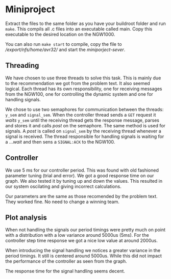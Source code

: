 # Miniproject
Extract the files to the same folder as you have your buildroot folder and run ```make```. This compils all .c files into an executable called main. Copy this executable to the desired location on the NGW1000. 

You can also run ```make start``` to compile, copy the file to _/export/nfs/home/avr32/_ and start the _miniporject-sever_.

## Threading
We have chosen to use three threads to solve this task. This is mainly due to the recommendation we got from the problem text. It also seemed logical. Each thread has its own responsibility, one for receiving messages from the NGW100, one for controlling the dynamic system and one for handling signals. 

We chose to use two semaphores for communication between the threads: ```y_sem``` and ```signal_sem```. When the controller thread sends a ```GET``` request it _waits_ ```y_sem``` until the receiving thread gets the response message, parses and stores it and calls _post_ on the semaphore. The same method is used for signals. A _post_ is called on ```signal_sem``` by the receiving thread whenever a signal is received. The thread responsible for handling signals is waiting for a ..._wait_ and then sens a ```SIGNAL:ACK``` to the NGW100.

## Controller
We use 5 ms for our controller period. This was found with old fashioned parameter tuning (trial and error). We got a good response time on our graph. We also tested it by tuning up and down the values. This resulted in our system oscilating and giving incorrect calculations. 

Our parameters are the same as those recomended by the problem text. They worked fine. No need to change a winning team. 

## Plot analysis
When not handling the signals our period timings were pretty much on point with a distribution with a low variance around 5000us (5ms). For the controller step time response we got a nice low value at around 2000us. 

When introducing the signal handling we notices a greater variance in the period timings. It still is centered around 5000us. While this did not impact the performance of the controller as seen from the graph.

The response time for the signal handling seems decent.
